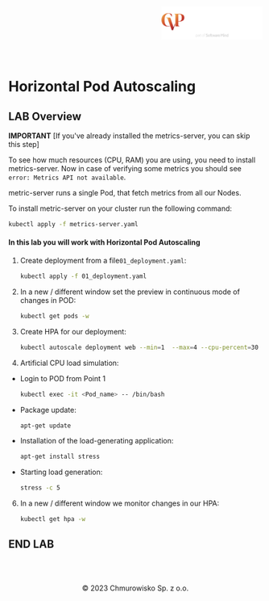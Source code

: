 <img src="../../../img/logo.png" alt="CVP logo" width="200" align="right">
<br><br>
<br><br>
<br><br>

# Horizontal Pod Autoscaling

## LAB Overview

**IMPORTANT**
[If you've already installed the metrics-server, you can skip this step]

To see how much resources (CPU, RAM) you are using, you need to install metrics-server. Now in case of verifying some metrics you should see `error: Metrics API not available`. 

metric-server runs a single Pod, that fetch metrics from all our Nodes. 

To install metric-server on your cluster run the following command:
```bash
kubectl apply -f metrics-server.yaml
```

#### In this lab you will work with Horizontal Pod Autoscaling

1. Create deployment from a file`01_deployment.yaml`:
    ```bash
    kubectl apply -f 01_deployment.yaml
    ```

2. In a new / different window set the preview in continuous mode of changes in POD:
    ```bash
    kubectl get pods -w
    ```

3. Create HPA for our deployment:
    ```bash
    kubectl autoscale deployment web --min=1  --max=4 --cpu-percent=30
    ```  

4. Artificial CPU load simulation:
 - Login to POD from Point 1
    ```bash
    kubectl exec -it <Pod_name> -- /bin/bash
    ```

 - Package update:
    ```bash
    apt-get update
    ```

- Installation of the load-generating application:
    ```bash
    apt-get install stress
    ```

 - Starting load generation:
    ```bash
    stress -c 5
    ```

6. In a new / different window we monitor changes in our HPA:
    ```bash
    kubectl get hpa -w
    ```

## END LAB

<br><br>

<center><p>&copy; 2023 Chmurowisko Sp. z o.o.<p></center>